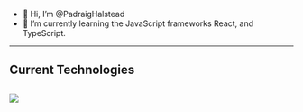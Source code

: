 - 👋 Hi, I’m @PadraigHalstead
- 🌱 I’m currently learning the JavaScript frameworks React, and TypeScript.

---
<!---
PadraigHalstead/PadraigHalstead is a ✨ special ✨ repository because its `README.md` (this file) appears on your GitHub profile.
You can click the Preview link to take a look at your changes.
--->

<!---
<p align="center">
<img alig src="https://github-profile-trophy.vercel.app/?username=padraighalstead&margin-w=8&column=4&title=MultipleLang,Organizations,Repositories,Commits,Followers,PullRequest,Stars,Issues&theme=darkhub&no-frame=true" alt="github trophies" />
</p>
<br><br>
--->

<!---
<p align="center">
 <img src="https://github-readme-stats.vercel.app/api/top-langs/?username=padraighalstead&layout=compact&theme=vision-friendly-dark" alt="GitHub Streak" />
</p>
<br><br>
--->

<p align="center">
   <h2>Current Technologies<h2>
   <img src="https://skillicons.dev/icons?i=js,ts,react,solidjs,aws,tailwind,postgres,linux,go,docker,py,github,vercel,neovim&perline=7" />
</p>
<br><br>

<!---
<p align="center">
 <img src="https://github-readme-streak-stats.herokuapp.com?user=padraighalstead&theme=github-dark-dimmed&hide_border=true" alt="GitHub Streak" />
</p>
--->
